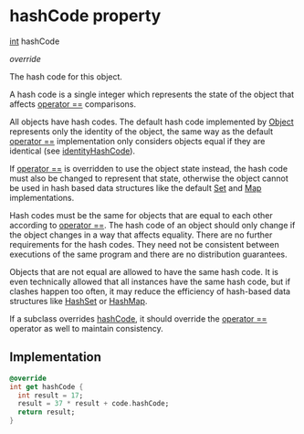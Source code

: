 


# hashCode property








[int](https://api.flutter.dev/flutter/dart-core/int-class.html) hashCode
  
_override_



<p>The hash code for this object.</p>
<p>A hash code is a single integer which represents the state of the object
that affects <a href="../../smeup_models_widgets_smeup_input_panel_field/SmeupInputPanelValue/operator_equals.md">operator ==</a> comparisons.</p>
<p>All objects have hash codes.
The default hash code implemented by <a href="https://api.flutter.dev/flutter/dart-core/Object-class.html">Object</a>
represents only the identity of the object,
the same way as the default <a href="../../smeup_models_widgets_smeup_input_panel_field/SmeupInputPanelValue/operator_equals.md">operator ==</a> implementation only considers objects
equal if they are identical (see <a href="https://api.flutter.dev/flutter/dart-core/identityHashCode.html">identityHashCode</a>).</p>
<p>If <a href="../../smeup_models_widgets_smeup_input_panel_field/SmeupInputPanelValue/operator_equals.md">operator ==</a> is overridden to use the object state instead,
the hash code must also be changed to represent that state,
otherwise the object cannot be used in hash based data structures
like the default <a href="https://api.flutter.dev/flutter/dart-core/Set-class.html">Set</a> and <a href="https://api.flutter.dev/flutter/dart-core/Map-class.html">Map</a> implementations.</p>
<p>Hash codes must be the same for objects that are equal to each other
according to <a href="../../smeup_models_widgets_smeup_input_panel_field/SmeupInputPanelValue/operator_equals.md">operator ==</a>.
The hash code of an object should only change if the object changes
in a way that affects equality.
There are no further requirements for the hash codes.
They need not be consistent between executions of the same program
and there are no distribution guarantees.</p>
<p>Objects that are not equal are allowed to have the same hash code.
It is even technically allowed that all instances have the same hash code,
but if clashes happen too often,
it may reduce the efficiency of hash-based data structures
like <a href="https://api.flutter.dev/flutter/dart-collection/HashSet-class.html">HashSet</a> or <a href="https://api.flutter.dev/flutter/dart-collection/HashMap-class.html">HashMap</a>.</p>
<p>If a subclass overrides <a href="../../smeup_models_widgets_smeup_input_panel_field/SmeupInputPanelValue/hashCode.md">hashCode</a>, it should override the
<a href="../../smeup_models_widgets_smeup_input_panel_field/SmeupInputPanelValue/operator_equals.md">operator ==</a> operator as well to maintain consistency.</p>



## Implementation

```dart
@override
int get hashCode {
  int result = 17;
  result = 37 * result + code.hashCode;
  return result;
}
```








